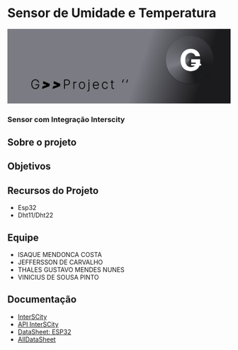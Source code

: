 # Sensor de Umidade e Temperatura
![Logo do G](res\img\imgcab449503403402.jpeg)
### Sensor com Integração Interscity

## Sobre o projeto
[//]: # (Editar depois)
## Objetivos
[//]: # (Editar depois)
## Recursos do Projeto
- Esp32
- Dht11/Dht22

## Equipe
- ISAQUE MENDONCA COSTA
- JEFFERSSON DE CARVALHO
- THALES GUSTAVO MENDES NUNES 
- VINICIUS DE SOUSA PINTO

## Documentação
- [InterSCity][link1]
- [API InterSCity][link2]
- [DataSheet: ESP32][link3]
- [AllDataSheet][link4]



[//]: # (These are reference links used in the body of this note and get stripped out when the markdown processor does its job. There is no need to format nicely because it shouldn't be seen. Thanks SO - http://stackoverflow.com/questions/4823468/store-comments-in-markdown-syntax)
[link1]: https://interscity.org/software/interscity-platform/
[link2]: https://gitlab.com/interscity/interscity-platform/resource-adaptor/-/wikis/home
[link3]:https://pdf1.alldatasheet.com/datasheet-pdf/view/1243003/ESPRESSIF/ESP32.html
[link4]:https://www.alldatasheet.com/
